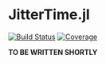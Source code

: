 # JitterTime.jl
[![Build Status](https://github.com/X-N-C/JitterTime.jl/workflows/CI/badge.svg)](https://github.com/X-N-C/JitterTime.jl/actions)
[![Coverage](https://codecov.io/gh/X-N-C/JitterTime.jl/branch/main/graph/badge.svg)](https://codecov.io/gh/X-N-C/JitterTime.jl)

__TO BE WRITTEN SHORTLY__
